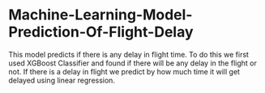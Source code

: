 # Machine-Learning-Model-Prediction-Of-Flight-Delay
This model predicts if there is any delay in flight time. 
To do this we first used XGBoost Classifier and found if there will be any delay in the flight or not.
If there is a delay in flight we predict by how much time it will get delayed using linear regression.